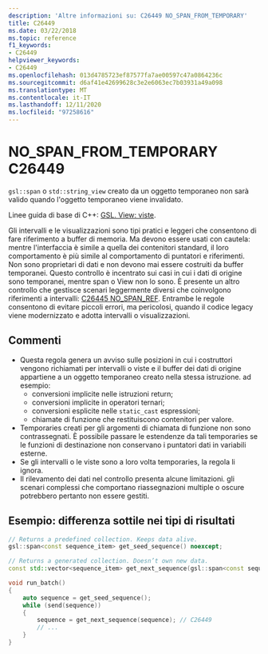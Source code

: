 ```yaml
---
description: 'Altre informazioni su: C26449 NO_SPAN_FROM_TEMPORARY'
title: C26449
ms.date: 03/22/2018
ms.topic: reference
f1_keywords:
- C26449
helpviewer_keywords:
- C26449
ms.openlocfilehash: 013d4785723ef87577fa7ae00597c47a0864236c
ms.sourcegitcommit: d6af41e42699628c3e2e6063ec7b03931a49a098
ms.translationtype: MT
ms.contentlocale: it-IT
ms.lasthandoff: 12/11/2020
ms.locfileid: "97258616"
---
```

# <a name="c26449-no_span_from_temporary"></a>NO_SPAN_FROM_TEMPORARY C26449

`gsl::span` o `std::string_view` creato da un oggetto temporaneo non sarà valido quando l'oggetto temporaneo viene invalidato.

Linee guida di base di C++: [GSL. View: viste](https://github.com/isocpp/CppCoreGuidelines/blob/master/CppCoreGuidelines.md#gslview-views).

Gli intervalli e le visualizzazioni sono tipi pratici e leggeri che consentono di fare riferimento a buffer di memoria. Ma devono essere usati con cautela: mentre l'interfaccia è simile a quella dei contenitori standard, il loro comportamento è più simile al comportamento di puntatori e riferimenti. Non sono proprietari di dati e non devono mai essere costruiti da buffer temporanei. Questo controllo è incentrato sui casi in cui i dati di origine sono temporanei, mentre span o View non lo sono. È presente un altro controllo che gestisce scenari leggermente diversi che coinvolgono riferimenti a intervalli: [C26445 NO_SPAN_REF](c26445.md). Entrambe le regole consentono di evitare piccoli errori, ma pericolosi, quando il codice legacy viene modernizzato e adotta intervalli o visualizzazioni.

## <a name="remarks"></a>Commenti

- Questa regola genera un avviso sulle posizioni in cui i costruttori vengono richiamati per intervalli o viste e il buffer dei dati di origine appartiene a un oggetto temporaneo creato nella stessa istruzione. ad esempio:
  - conversioni implicite nelle istruzioni return;
  - conversioni implicite in operatori ternari;
  - conversioni esplicite nelle `static_cast` espressioni;
  - chiamate di funzione che restituiscono contenitori per valore.
- Temporaries creati per gli argomenti di chiamata di funzione non sono contrassegnati. È possibile passare le estendenze da tali temporaries se le funzioni di destinazione non conservano i puntatori dati in variabili esterne.
- Se gli intervalli o le viste sono a loro volta temporaries, la regola li ignora.
- Il rilevamento dei dati nel controllo presenta alcune limitazioni. gli scenari complessi che comportano riassegnazioni multiple o oscure potrebbero pertanto non essere gestiti.

## <a name="example-subtle-difference-in-result-types"></a>Esempio: differenza sottile nei tipi di risultati

```cpp
// Returns a predefined collection. Keeps data alive.
gsl::span<const sequence_item> get_seed_sequence() noexcept;

// Returns a generated collection. Doesn’t own new data.
const std::vector<sequence_item> get_next_sequence(gsl::span<const sequence_item>);

void run_batch()
{
    auto sequence = get_seed_sequence();
    while (send(sequence))
    {
        sequence = get_next_sequence(sequence); // C26449
        // ...
    }
}
```
